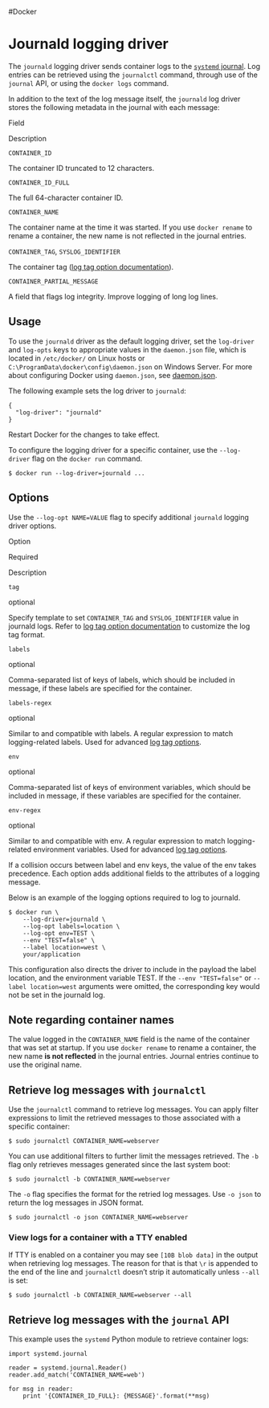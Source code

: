 #Docker 
# Journald logging driver
The `journald` logging driver sends container logs to the [`systemd` journal](https://www.freedesktop.org/software/systemd/man/systemd-journald.service.html). Log entries can be retrieved using the `journalctl` command, through use of the `journal` API, or using the `docker logs` command.

In addition to the text of the log message itself, the `journald` log driver stores the following metadata in the journal with each message:

Field

Description

`CONTAINER_ID`

The container ID truncated to 12 characters.

`CONTAINER_ID_FULL`

The full 64-character container ID.

`CONTAINER_NAME`

The container name at the time it was started. If you use `docker rename` to rename a container, the new name is not reflected in the journal entries.

`CONTAINER_TAG`, `SYSLOG_IDENTIFIER`

The container tag ([log tag option documentation](https://docs.docker.com/config/containers/logging/log_tags/)).

`CONTAINER_PARTIAL_MESSAGE`

A field that flags log integrity. Improve logging of long log lines.

## Usage[](https://docs.docker.com/config/containers/logging/journald/#usage)

To use the `journald` driver as the default logging driver, set the `log-driver` and `log-opts` keys to appropriate values in the `daemon.json` file, which is located in `/etc/docker/` on Linux hosts or `C:\ProgramData\docker\config\daemon.json` on Windows Server. For more about configuring Docker using `daemon.json`, see [daemon.json](https://docs.docker.com/engine/reference/commandline/dockerd/#daemon-configuration-file).

The following example sets the log driver to `journald`:

```
{
  "log-driver": "journald"
}
```

Restart Docker for the changes to take effect.

To configure the logging driver for a specific container, use the `--log-driver` flag on the `docker run` command.

```
$ docker run --log-driver=journald ...
```

## Options[](https://docs.docker.com/config/containers/logging/journald/#options)

Use the `--log-opt NAME=VALUE` flag to specify additional `journald` logging driver options.

Option

Required

Description

`tag`

optional

Specify template to set `CONTAINER_TAG` and `SYSLOG_IDENTIFIER` value in journald logs. Refer to [log tag option documentation](https://docs.docker.com/config/containers/logging/log_tags/) to customize the log tag format.

`labels`

optional

Comma-separated list of keys of labels, which should be included in message, if these labels are specified for the container.

`labels-regex`

optional

Similar to and compatible with labels. A regular expression to match logging-related labels. Used for advanced [log tag options](https://docs.docker.com/config/containers/logging/log_tags/).

`env`

optional

Comma-separated list of keys of environment variables, which should be included in message, if these variables are specified for the container.

`env-regex`

optional

Similar to and compatible with env. A regular expression to match logging-related environment variables. Used for advanced [log tag options](https://docs.docker.com/config/containers/logging/log_tags/).

If a collision occurs between label and env keys, the value of the env takes precedence. Each option adds additional fields to the attributes of a logging message.

Below is an example of the logging options required to log to journald.

```
$ docker run \
    --log-driver=journald \
    --log-opt labels=location \
    --log-opt env=TEST \
    --env "TEST=false" \
    --label location=west \
    your/application
```

This configuration also directs the driver to include in the payload the label location, and the environment variable TEST. If the `--env "TEST=false"` or `--label location=west` arguments were omitted, the corresponding key would not be set in the journald log.

## Note regarding container names[](https://docs.docker.com/config/containers/logging/journald/#note-regarding-container-names)

The value logged in the `CONTAINER_NAME` field is the name of the container that was set at startup. If you use `docker rename` to rename a container, the new name **is not reflected** in the journal entries. Journal entries continue to use the original name.

## Retrieve log messages with `journalctl`[](https://docs.docker.com/config/containers/logging/journald/#retrieve-log-messages-with-journalctl)

Use the `journalctl` command to retrieve log messages. You can apply filter expressions to limit the retrieved messages to those associated with a specific container:

```
$ sudo journalctl CONTAINER_NAME=webserver
```

You can use additional filters to further limit the messages retrieved. The `-b` flag only retrieves messages generated since the last system boot:

```
$ sudo journalctl -b CONTAINER_NAME=webserver
```

The `-o` flag specifies the format for the retried log messages. Use `-o json` to return the log messages in JSON format.

```
$ sudo journalctl -o json CONTAINER_NAME=webserver
```

### View logs for a container with a TTY enabled[](https://docs.docker.com/config/containers/logging/journald/#view-logs-for-a-container-with-a-tty-enabled)

If TTY is enabled on a container you may see `[10B blob data]` in the output when retrieving log messages. The reason for that is that `\r` is appended to the end of the line and `journalctl` doesn’t strip it automatically unless `--all` is set:

```
$ sudo journalctl -b CONTAINER_NAME=webserver --all
```

## Retrieve log messages with the `journal` API[](https://docs.docker.com/config/containers/logging/journald/#retrieve-log-messages-with-the-journal-api)

This example uses the `systemd` Python module to retrieve container logs:

```
import systemd.journal

reader = systemd.journal.Reader()
reader.add_match('CONTAINER_NAME=web')

for msg in reader:
    print '{CONTAINER_ID_FULL}: {MESSAGE}'.format(**msg)
```